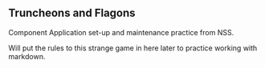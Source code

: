 ## Truncheons and Flagons

Component Application set-up and maintenance practice from NSS. 

Will put the rules to this strange game in here later to practice working
with markdown. 